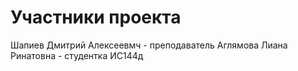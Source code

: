# Участники проекта
Шапиев Дмитрий Алексеевмч - преподаватель
Аглямова Лиана Ринатовна - студентка ИС144д
